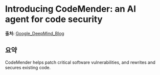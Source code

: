 # Introducing CodeMender: an AI agent for code security

**출처:** [Google_DeepMind_Blog](https://deepmind.google/discover/blog/introducing-codemender-an-ai-agent-for-code-security/)

## 요약
CodeMender helps patch critical software vulnerabilities, and rewrites and secures existing code.
